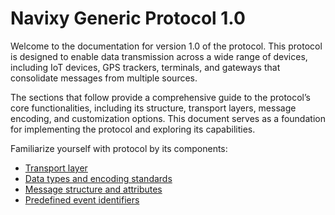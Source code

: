 # Navixy Generic Protocol 1.0

Welcome to the documentation for version 1.0 of the protocol. This protocol is designed to enable data transmission across a wide range of devices, including IoT devices, GPS trackers, terminals, and gateways that consolidate messages from multiple sources.

The sections that follow provide a comprehensive guide to the protocol’s core functionalities, including its structure, transport layers, message encoding, and customization options. This document serves as a foundation for implementing the protocol and exploring its capabilities.

Familiarize yourself with protocol by its components:

- [Transport layer](navixy-generic-protocol-10/transport-layer.md)
- [Data types and encoding standards](navixy-generic-protocol-10/data-types-and-encoding-standards.md)
- [Message structure and attributes](navixy-generic-protocol-10/message-structure-and-attributes.md)
- [Predefined event identifiers](navixy-generic-protocol-10/predefined-event-identifiers.md)